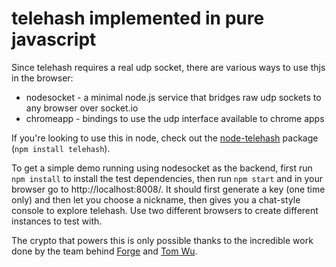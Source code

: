 telehash implemented in pure javascript
=======================================

Since telehash requires a real udp socket, there are various ways to use thjs in the browser:

* nodesocket - a minimal node.js service that bridges raw udp sockets to any browser over socket.io
* chromeapp - bindings to use the udp interface available to chrome apps

If you're looking to use this in node, check out the [node-telehash](https://github.com/telehash/node-telehash) package (`npm install telehash`).

To get a simple demo running using nodesocket as the backend, first run `npm install` to install the test dependencies, then run `npm start` and in your browser go to http://localhost:8008/.  It should first generate a key (one time only) and then let you choose a nickname, then gives you a chat-style console to explore telehash.  Use two different browsers to create different instances to test with.

The crypto that powers this is only possible thanks to the incredible work done by the team behind [Forge](https://github.com/digitalbazaar/forge) and [Tom Wu](http://www-cs-students.stanford.edu/~tjw/).
